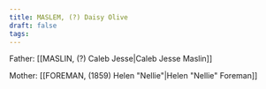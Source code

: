 ```yaml
---
title: MASLEM, (?) Daisy Olive
draft: false
tags:
---
```

Father: [[MASLIN, (?) Caleb Jesse|Caleb Jesse Maslin]]

Mother: [[FOREMAN, (1859) Helen "Nellie"|Helen "Nellie" Foreman]]
